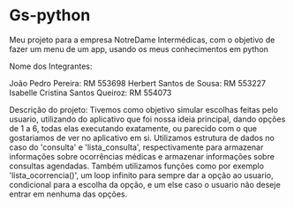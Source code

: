 # Gs-python
Meu projeto para a empresa NotreDame Intermédicas, com o objetivo de fazer um menu de um app, usando os meus conhecimentos em python

Nome dos Integrantes:

João Pedro Pereira: RM 553698
Herbert Santos de Sousa: RM 553227
Isabelle Cristina Santos Queiroz: RM 554073

Descrição do projeto:
    Tivemos como objetivo simular escolhas feitas pelo usuario, utilizando do aplicativo que foi nossa ideia principal,
    dando opções de 1 a 6, todas elas executando exatamente, ou parecido com o que gostariamos de ver no aplicativo em si.
    Utilizamos estrutura de dados no caso do 'consulta' e 'lista_consulta', respectivamente para armazenar informações sobre ocorrências médicas e armazenar informações sobre consultas agendadas.
    Também utilizamos funções como por exemplo 'lista_ocorrencia()', um loop infinito para sempre dar a opção ao usuario,
    condicional para a escolha da opção, e um else caso o usuario não deseje entrar em nenhuma das opções.
